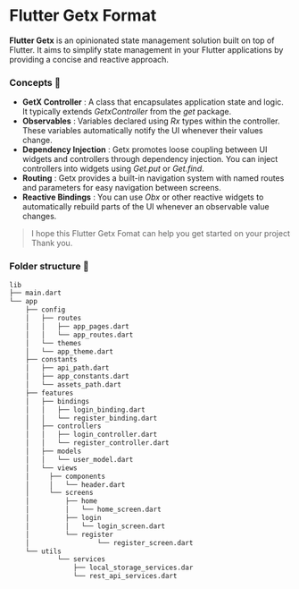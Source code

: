 # Flutter Getx Format
**Flutter Getx** is an opinionated state management solution built on top of Flutter. It aims to simplify state management in your Flutter applications by providing a concise and reactive approach.

### Concepts :dart:
- **GetX Controller** : A class that encapsulates application state and logic. It typically extends _GetxController_ from the _get_ package.
- **Observables** : Variables declared using _Rx_ types within the controller. These variables automatically notify the UI whenever their values change.
- **Dependency Injection** : Getx promotes loose coupling between UI widgets and controllers through dependency injection. You can inject controllers into widgets using _Get.put_ or _Get.find_.
- **Routing** : Getx provides a built-in navigation system with named routes and parameters for easy navigation between screens.
- **Reactive Bindings** : You can use _Obx_ or other reactive widgets to automatically rebuild parts of the UI whenever an observable value changes.

> I hope this Flutter Getx Fomat can help you get started on your project Thank you.

### Folder structure :european_castle:
```bash
lib 
├── main.dart 
└── app 
	├── config 
	│   ├── routes 
	│   │ 	├── app_pages.dart 
	│   │ 	└── app_routes.dart 
	│   └── themes 
	│ 	└── app_theme.dart
	├── constants 
	│ 	├── api_path.dart 
	│	├── app_constants.dart 
	│ 	└── assets_path.dart
	├── features 
	│   ├── bindings 
	│   │   ├── login_binding.dart 
	│   │   └── register_binding.dart 
	│   ├── controllers 
	│   │   ├── login_controller.dart 
	│   │   └── register_controller.dart 
	│   ├── models 
	│   │   └── user_model.dart 
	│   └── views 
	│ 	  ├── components 
	│ 	  │   └── header.dart 
	│ 	  └── screens 
	│ 	      ├── home 
	│ 	      │   └── home_screen.dart 
	│ 	      ├── login 
	│ 	      │   └── login_screen.dart 
	│ 	      └── register 
	│                 └── register_screen.dart
	└── utils
            └── services
                ├── local_storage_services.dar 
                └── rest_api_services.dart
```
